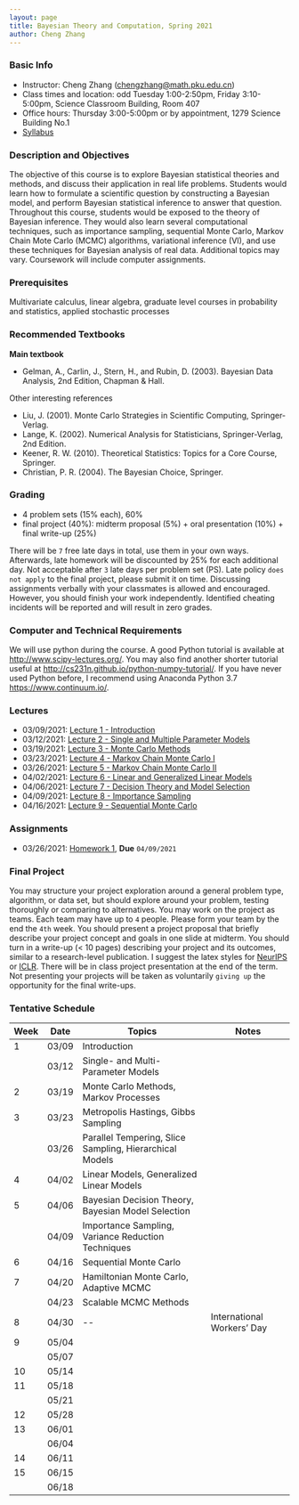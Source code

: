 ```yaml
---
layout: page
title: Bayesian Theory and Computation, Spring 2021
author: Cheng Zhang
---
```


### Basic Info
- Instructor: Cheng Zhang (<chengzhang@math.pku.edu.cn>)
- Class times and location: odd Tuesday 1:00-2:50pm, Friday 3:10-5:00pm, Science Classroom Building, Room 407  
- Office hours: Thursday 3:00-5:00pm or by appointment, 1279 Science Building No.1
- [Syllabus]({{sites.baseurl}}/courses/Syllabus-btc-s21.pdf)
  
### Description and Objectives
The objective of this course is to explore Bayesian statistical theories and methods, and discuss their application in real life problems. Students would learn how to formulate a scientific question by constructing a Bayesian model, and perform Bayesian statistical inference to answer that question. Throughout this course, students would be exposed to the theory of Bayesian inference. They would also learn several computational techniques, such as importance sampling, sequential Monte Carlo, Markov Chain Mote Carlo (MCMC) algorithms, variational inference (VI), and use these techniques for Bayesian analysis of real data. Additional topics may vary. Coursework will include computer assignments.

### Prerequisites
Multivariate calculus, linear algebra, graduate level courses in probability and statistics, applied stochastic processes

### Recommended Textbooks
**Main textbook**

- Gelman, A., Carlin, J., Stern, H., and Rubin, D. (2003). Bayesian Data Analysis, 2nd Edition, Chapman & Hall.

Other interesting references

- Liu, J. (2001). Monte Carlo Strategies in Scientific Computing, Springer-Verlag.
- Lange, K. (2002). Numerical Analysis for Statisticians, Springer-Verlag, 2nd Edition.
- Keener, R. W. (2010). Theoretical Statistics: Topics for a Core Course, Springer.
- Christian, P. R. (2004). The Bayesian Choice, Springer.

### Grading
- 4 problem sets (15% each), 60%
- final project (40%): midterm proposal (5%) + oral presentation (10%) + final write-up (25%)

There will be `7` free late days in total, use them in your own ways. Afterwards, late homework will be discounted by 25% for each additional day. Not acceptable after `3` late days per problem set (PS). Late policy `does not apply` to the final project, please submit it on time. Discussing assignments verbally with your classmates is allowed and encouraged. However, you should finish your work independently. Identified cheating incidents will be reported and will result in zero grades.

### Computer and Technical Requirements

We will use python during the course. A good Python tutorial is available at <http://www.scipy-lectures.org/>. You may also find another shorter tutorial useful at <http://cs231n.github.io/python-numpy-tutorial/>. If you have never used Python before, I recommend using Anaconda Python 3.7 <https://www.continuum.io/>.

### Lectures
- 03/09/2021: [Lecture 1 - Introduction]({{sites.baseurl}}/static/slides/btc_spring21/lec01.pdf) 
- 03/12/2021: [Lecture 2 - Single and Multiple Parameter Models]({{sites.baseurl}}/static/slides/btc_spring21/lec02.pdf)
- 03/19/2021: [Lecture 3 - Monte Carlo Methods]({{sites.baseurl}}/static/slides/btc_spring21/lec03.pdf)
- 03/23/2021: [Lecture 4 - Markov Chain Monte Carlo I]({{sites.baseurl}}/static/slides/btc_spring21/lec04.pdf)
- 03/26/2021: [Lecture 5 - Markov Chain Monte Carlo II]({{sites.baseurl}}/static/slides/btc_spring21/lec05.pdf)
- 04/02/2021: [Lecture 6 - Linear and Generalized Linear Models]({{sites.baseurl}}/static/slides/btc_spring21/lec06.pdf)
- 04/06/2021: [Lecture 7 - Decision Theory and Model Selection]({{sites.baseurl}}/static/slides/btc_spring21/lec07.pdf)
- 04/09/2021: [Lecture 8 - Importance Sampling]({{sites.baseurl}}/static/slides/btc_spring21/lec08.pdf)
- 04/16/2021: [Lecture 9 - Sequential Monte Carlo]({{sites.baseurl}}/static/slides/btc_spring21/lec09.pdf)


### Assignments
- 03/26/2021: [Homework 1]({{sites.baseurl}}/static/slides/btc_spring21/hw01.pdf), **Due** `04/09/2021`


### Final Project
You may structure your project exploration around a general problem type, algorithm, or data set, but should explore around your problem, testing thoroughly or comparing to alternatives. You may work on the project as teams. Each team may have up to `4` people. Please form your team by the end the `4th` week. You should present a project proposal that briefly describe your project concept and goals in one slide at midterm. You should turn in a write-up (< 10 pages) describing your project and its outcomes, similar to a research-level publication. I suggest the latex styles for [NeurIPS](https://nips.cc/Conferences/2019/PaperInformation/StyleFiles) or [ICLR](https://iclr.cc/Conferences/2019/CallForPapers). There will be in class project presentation at the end of the term. Not presenting your projects will be taken as voluntarily `giving up` the opportunity for the final write-ups.



### Tentative Schedule

| Week  | Date | Topics       |    Notes   |
| ----- |------| -----        |   -----    |
| 1     |03/09 | Introduction |            |
|       |03/12 | Single- and Multi- Parameter Models|   |
| 2     |03/19 | Monte Carlo Methods, Markov Processes|      |
| 3     |03/23 | Metropolis Hastings, Gibbs Sampling|  
|       |03/26 | Parallel Tempering, Slice Sampling, Hierarchical Models|    |
| 4     |04/02 | Linear Models, Generalized Linear Models |    |
| 5     |04/06 | Bayesian Decision Theory, Bayesian Model Selection |     |
|       |04/09 | Importance Sampling, Variance Reduction Techniques|       <!--PS2 out, due 10/23-->
| 6     |04/16 | Sequential Monte Carlo|     |
| 7     |04/20 | Hamiltonian Monte Carlo, Adaptive MCMC|       |
|       |04/23 | Scalable MCMC Methods |         |
| 8     |04/30 | -- |    International Workers’ Day |
| 9     |05/04 | |     
|       |05/07 | |      |
| 10    |05/14 |  |      |
| 11    |05/18 |  |        <!-- PS4 out, due 12/02 -->
|       |05/21 |  |          |
| 12    |05/28 |  |       |
| 13    |06/01 |   |    |
|       |06/04 |  |     |
| 14    |06/11 |   |     |
| 15    |06/15 |  |    |
|       |06/18 |  |    |
